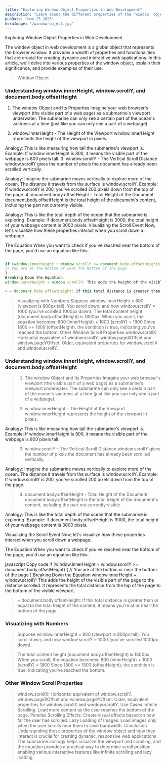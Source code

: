 ```yaml
---
title: "Exploring Window Object Properties in Web Development"
description: "Learn about the different properties of the 'window' object in web development and how they are used to create dynamic web applications."
pubDate: "Nov 25 2023"
heroImage: "/window-object.jpg"
---
```


Exploring Window Object Properties in Web Development

The window object in web development is a global object that represents the browser window. It provides a wealth of properties and functionalities that are crucial for creating dynamic and interactive web applications. In this article, we'll delve into various properties of the window object, explain their significance, and provide examples of their use.

> Window Object

### Understanding window.innerHeight, window.scrollY, and document.body.offsetHeight

1. The window Object and Its Properties
   Imagine your web browser's viewport (the visible part of a web page) as a submarine's viewport underwater. The submarine can only see a certain part of the ocean's vastness at a time (just like you can only see a part of a webpage).

2. window.innerHeight - The Height of the Viewport
   window.innerHeight represents the height of the viewport in pixels.

Analogy: This is like measuring how tall the submarine's viewport is.
Example: If window.innerHeight is 800, it means the visible part of the webpage is 800 pixels tall. 3. window.scrollY - The Vertical Scroll Distance
window.scrollY gives the number of pixels the document has already been scrolled vertically.

Analogy: Imagine the submarine moves vertically to explore more of the ocean. The distance it travels from the surface is window.scrollY.
Example: If window.scrollY is 200, you've scrolled 200 pixels down from the top of the page. 4. document.body.offsetHeight - Total Height of the Document
document.body.offsetHeight is the total height of the document's content, including the part not currently visible.

Analogy: This is like the total depth of the ocean that the submarine is exploring.
Example: If document.body.offsetHeight is 3000, the total height of your webpage content is 3000 pixels.
Visualizing the Scroll Event
Now, let's visualize how these properties interact when you scroll down a webpage.

The Equation
When you want to check if you've reached near the bottom of the page, you'd use an equation like this:

```javascript

if (window.innerHeight + window.scrollY >= document.body.offsetHeight) {
// You are at the bottom or near the bottom of the page
}
Breaking Down the Equation
window.innerHeight + window.scrollY: This adds the height of the visible part of the page to the distance scrolled. It represents the total distance from the top of the page to the bottom of the visible viewport.

> = document.body.offsetHeight: If this total distance is greater than or equal to the total height of the content, it means you're at or near the bottom.

```

> Visualizing with Numbers
> Suppose window.innerHeight = 800 (viewport is 800px tall).
> You scroll down, and now window.scrollY = 1000 (you've scrolled 1000px down).
> The total content height (document.body.offsetHeight) is 1800px.
> When you scroll, the equation becomes:
> 800 (innerHeight) + 1000 (scrollY) = 1800
> Since 1800 >= 1800 (offsetHeight), the condition is true, indicating you've reached the bottom.
> Other Window Scroll Properties
> window.scrollX: Horizontal equivalent of window.scrollY.
> window.pageXOffset and window.pageYOffset: Older, equivalent properties for window.scrollX and window.scrollY.

### Understanding window.innerHeight, window.scrollY, and document.body.offsetHeight

> 1.  The window Object and Its Properties
>     Imagine your web browser's viewport (the visible part of a web page) as a submarine's viewport underwater. The submarine can only see a certain part of the ocean's vastness at a time (just like you can only see a part of a webpage).

> 2.  window.innerHeight - The Height of the Viewport
>     window.innerHeight represents the height of the viewport in pixels.

Analogy: This is like measuring how tall the submarine's viewport is.
Example: If window.innerHeight is 800, it means the visible part of the webpage is 800 pixels tall.

> 3.  window.scrollY - The Vertical Scroll Distance
>     window.scrollY gives the number of pixels the document has already been scrolled vertically.

Analogy: Imagine the submarine moves vertically to explore more of the ocean. The distance it travels from the surface is window.scrollY.
Example: If window.scrollY is 200, you've scrolled 200 pixels down from the top of the page.

> 4.  document.body.offsetHeight - Total Height of the Document
>     document.body.offsetHeight is the total height of the document's content, including the part not currently visible.

Analogy: This is like the total depth of the ocean that the submarine is exploring.
Example: If document.body.offsetHeight is 3000, the total height of your webpage content is 3000 pixels.

Visualizing the Scroll Event
Now, let's visualize how these properties interact when you scroll down a webpage.

The Equation
When you want to check if you've reached near the bottom of the page, you'd use an equation like this:

javascript
Copy code
if (window.innerHeight + window.scrollY >= document.body.offsetHeight) {
// You are at the bottom or near the bottom of the page
}
Breaking Down the Equation
window.innerHeight + window.scrollY: This adds the height of the visible part of the page to the distance scrolled. It represents the total distance from the top of the page to the bottom of the visible viewport.

> = document.body.offsetHeight: If this total distance is greater than or equal to the total height of the content, it means you're at or near the bottom of the page.

### Visualizing with Numbers

> Suppose window.innerHeight = 800 (viewport is 800px tall).
> You scroll down, and now window.scrollY = 1000 (you've scrolled 1000px down).

> The total content height (document.body.offsetHeight) is 1800px.
> When you scroll, the equation becomes:
> 800 (innerHeight) + 1000 (scrollY) = 1800
> Since 1800 >= 1800 (offsetHeight), the condition is true, indicating you've reached the bottom.

### Other Window Scroll Properties

> window.scrollX: Horizontal equivalent of window.scrollY.
> window.pageXOffset and window.pageYOffset: Older, equivalent properties for window.scrollX and window.scrollY.
> Use Cases
> Infinite Scrolling: Load more content as the user reaches the bottom of the page.
> Parallax Scrolling Effects: Create visual effects based on how far the user has scrolled.
> Lazy Loading of Images: Load images only when the user scrolls near them to save bandwidth.
> Conclusion
> Understanding these properties of the window object and how they interact is crucial for creating dynamic, responsive web applications. The submarine analogy helps visualize the viewport and scrolling, and the equation provides a practical way to determine scroll position, enabling various interactive features like infinite scrolling and lazy loading.
